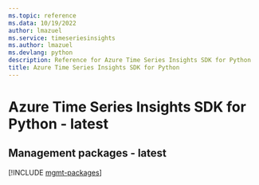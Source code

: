 ```yaml
---
ms.topic: reference
ms.data: 10/19/2022
author: lmazuel
ms.service: timeseriesinsights
ms.author: lmazuel
ms.devlang: python
description: Reference for Azure Time Series Insights SDK for Python
title: Azure Time Series Insights SDK for Python
---
```

# Azure Time Series Insights SDK for Python - latest

## Management packages - latest
[!INCLUDE [mgmt-packages](time-series-insights-mgmt-index.md)]